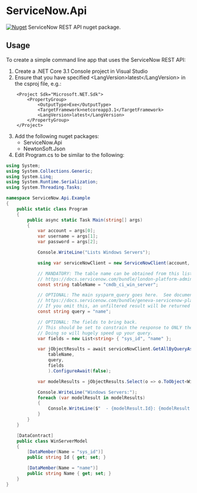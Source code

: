 # ServiceNow.Api

[![Nuget](https://img.shields.io/nuget/v/ServiceNow.Api)](https://www.nuget.org/packages/ServiceNow.Api/) ServiceNow REST API nuget package.

## Usage

To create a simple command line app that uses the ServiceNow REST API:

1. Create a .NET Core 3.1 Console project in Visual Studio
2. Ensure that you have specified &lt;LangVersion&gt;latest&lt;/LangVersion&gt; in the csproj file, e.g.:
````
	<Project Sdk="Microsoft.NET.Sdk">
		<PropertyGroup>
			<OutputType>Exe</OutputType>
			<TargetFramework>netcoreapp3.1</TargetFramework>
			<LangVersion>latest</LangVersion>
		</PropertyGroup>
	</Project>
````
3. Add the following nuget packages:
   - ServiceNow.Api
   - NewtonSoft.Json
3. Edit Program.cs to be similar to the following:

```` C#
using System;
using System.Collections.Generic;
using System.Linq;
using System.Runtime.Serialization;
using System.Threading.Tasks;

namespace ServiceNow.Api.Example
{
	public static class Program
	{
		public async static Task Main(string[] args)
		{
			var account = args[0];
			var username = args[1];
			var password = args[2];

			Console.WriteLine("Lists Windows Servers");

			using var serviceNowClient = new ServiceNowClient(account, username, password, new Options());

			// MANDATORY: The table name can be obtained from this list:
			// https://docs.servicenow.com/bundle/london-platform-administration/page/administer/reference-pages/reference/r_TablesAndClasses.html
			const string tableName = "cmdb_ci_win_server";

			// OPTIONAL: The main sysparm_query goes here.  See documention here:
			// https://docs.servicenow.com/bundle/geneva-servicenow-platform/page/integrate/inbound_rest/reference/r_TableAPI-GET.html
			// If you omit this, an unfiltered result will be returned
			const string query = "name";

			// OPTIONAL: The fields to bring back.
			// This should be set to constrain the response to ONLY the fields that you are going to process.
			// Doing so will hugely speed up your query.
			var fields = new List<string> { "sys_id", "name" };

			var jObjectResults = await serviceNowClient.GetAllByQueryAsync(
				tableName,
				query,
				fields
				).ConfigureAwait(false);

			var modelResults = jObjectResults.Select(o => o.ToObject<WinServerModel>()).ToList();

			Console.WriteLine("Windows Servers:");
			foreach (var modelResult in modelResults)
			{
				Console.WriteLine($"  - {modelResult.Id}: {modelResult.Name}");
			}
		}
	}

	[DataContract]
	public class WinServerModel
	{
		[DataMember(Name = "sys_id")]
		public string Id { get; set; }

		[DataMember(Name = "name")]
		public string Name { get; set; }
	}
}
````
